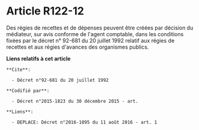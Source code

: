 # Article R122-12

Des régies de recettes et de dépenses peuvent être créées par décision du médiateur, sur avis conforme de l'agent comptable,
dans les conditions fixées par le décret n° 92-681 du 20 juillet 1992 relatif aux régies de recettes et aux régies d'avances
des organismes publics.

**Liens relatifs à cet article**

	**Cite**:

	  - Décret n°92-681 du 20 juillet 1992

	**Codifié par**:

	  - Décret n°2015-1823 du 30 décembre 2015 - art.

	**Liens**:

	  - DEPLACE: Décret n°2016-1095 du 11 août 2016 - art. 1
